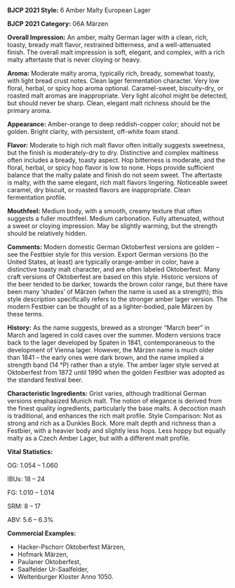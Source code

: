 <b>BJCP 2021 Style:</b> 6 Amber Malty European Lager

<b>BJCP 2021 Category:</b> 06A Märzen

<b>Overall Impression:</b> An amber, malty German lager with a
clean, rich, toasty, bready malt flavor, restrained bitterness,
and a well-attenuated finish. The overall malt impression is
soft, elegant, and complex, with a rich malty aftertaste that is
never cloying or heavy.

<b>Aroma:</b> Moderate malty aroma, typically rich, bready,
somewhat toasty, with light bread crust notes. Clean lager
fermentation character. Very low floral, herbal, or spicy hop
aroma optional. Caramel-sweet, biscuity-dry, or roasted malt
aromas are inappropriate. Very light alcohol might be detected,
but should never be sharp. Clean, elegant malt richness should
be the primary aroma.

<b>Appearance:</b> Amber-orange to deep reddish-copper color;
should not be golden. Bright clarity, with persistent, off-white
foam stand.

<b>Flavor:</b> Moderate to high rich malt flavor often initially
suggests sweetness, but the finish is moderately-dry to dry.
Distinctive and complex maltiness often includes a bready,
toasty aspect. Hop bitterness is moderate, and the floral,
herbal, or spicy hop flavor is low to none. Hops provide
sufficient balance that the malty palate and finish do not seem
sweet. The aftertaste is malty, with the same elegant, rich malt
flavors lingering. Noticeable sweet caramel, dry biscuit, or
roasted flavors are inappropriate. Clean fermentation profile.

<b>Mouthfeel:</b> Medium body, with a smooth, creamy texture that
often suggests a fuller mouthfeel. Medium carbonation. Fully
attenuated, without a sweet or cloying impression. May be
slightly warming, but the strength should be relatively hidden.

<b>Comments:</b> Modern domestic German Oktoberfest versions
are golden – see the Festbier style for this version. Export
German versions (to the United States, at least) are typically
orange-amber in color, have a distinctive toasty malt character,
and are often labeled Oktoberfest. Many craft versions of
Oktoberfest are based on this style. Historic versions of the
beer tended to be darker, towards the brown color range, but
there have been many ‘shades’ of Märzen (when the name is
used as a strength); this style description specifically refers to
the stronger amber lager version. The modern Festbier can be
thought of as a lighter-bodied, pale Märzen by these terms.

<b>History:</b> As the name suggests, brewed as a stronger “March
beer” in March and lagered in cold caves over the summer.
Modern versions trace back to the lager developed by Spaten in
1841, contemporaneous to the development of Vienna lager.
However, the Märzen name is much older than 1841 – the early
ones were dark brown, and the name implied a strength band
(14 °P) rather than a style. The amber lager style served at
Oktoberfest from 1872 until 1990 when the golden Festbier was
adopted as the standard festival beer.

<b>Characteristic Ingredients:</b> Grist varies, although
traditional German versions emphasized Munich malt. The
notion of elegance is derived from the finest quality
ingredients, particularly the base malts. A decoction mash is
traditional, and enhances the rich malt profile.
Style Comparison: Not as strong and rich as a Dunkles
Bock. More malt depth and richness than a Festbier, with a
heavier body and slightly less hops. Less hoppy but equally
malty as a Czech Amber Lager, but with a different malt profile.

<b>Vital Statistics:</b>

OG: 1.054 – 1.060

IBUs: 18 – 24

FG: 1.010 – 1.014

SRM: 8 – 17

ABV: 5.6 – 6.3%

<b>Commercial Examples:</b>
- Hacker-Pschorr Oktoberfest Märzen,
- Hofmark Märzen,
- Paulaner Oktoberfest,
- Saalfelder Ur-Saalfelder,
- Weltenburger Kloster Anno 1050.
